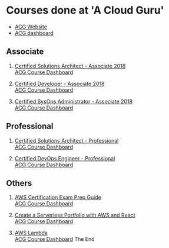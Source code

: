 # Courses done at 'A Cloud Guru'
- [ACG Website](https://acloud.guru)
- [ACG dashboard](https://acloud.guru/dashboard)

Associate
---

1. [Certified Solutions Architect - Associate 2018](02-certified-solutions-architect-associate-2018/readme.md)  
[ACG Course Dashboard](https://acloud.guru/course/aws-certified-solutions-architect-associate/dashboard)

1. [Certified Developer - Associate 2018](06-certified-developer-associate-2018/readme.md)  
[ACG Course Dashboard](https://acloud.guru/course/aws-certified-developer-associate/dashboard)

1. [Certified SysOps Administrator - Associate 2018](07-certified-sysops-assoc-2018/readme.md)  
[ACG Course Dashboard](https://acloud.guru/course/aws-certified-sysops-administrator-associate/dashboard)

Professional
---

1. [Certified Solutions Architect - Professional](03-certified-solutions-architect-professional/readme.md)  
[ACG Course Dashboard](https://acloud.guru/course/aws-certified-solutions-architect-professional/dashboard)

1. [Certified DevOps Engineer - Professional](08-cert-devops-eng-pro/readme.md)  
[ACG Course Dashboard](https://acloud.guru/course/aws-certified-devops-engineer-professional/dashboard)

Others
---

1. [AWS Certification Exam Prep Guide](01-aws-certification-exam-prep-guide/readme.md)  
[ACG Course Dashboard](https://acloud.guru/course/aws-certification-preparation/dashboard)

1. [Create a Serverless Portfolio with AWS and React](04-serverless-portfolio/readme.md)  
[ACG Course Dashboard](https://acloud.guru/course/serverless-portfolio-with-react/dashboard)

1. [AWS Lambda](05-lambda/readme.md)  
[ACG Course Dashboard](https://acloud.guru/course/aws-lambda/dashboard)
The End